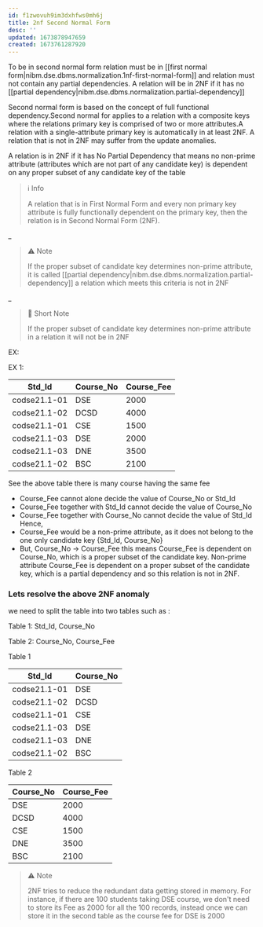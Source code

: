 ```yaml
---
id: f1zwovuh9im3dxhfws0mh6j
title: 2nf Second Normal Form
desc: ''
updated: 1673878947659
created: 1673761287920
---
```


To be in second normal form relation must be in [[first normal form|nibm.dse.dbms.normalization.1nf-first-normal-form]] and relation must not contain any partial dependencies. A relation will be in 2NF if it has no [[partial dependency|nibm.dse.dbms.normalization.partial-dependency]]

Second normal form is based on the concept of full functional dependency.Second normal for applies to a relation with a composite keys where the relations primary key is comprised of two or more attributes.A relation with a single-attribute primary key is automatically in at least 2NF. A relation that is not in 2NF may suffer from the update anomalies.

A relation is in 2NF if it has No Partial Dependency that means no non-prime attribute (attributes which are not part of any candidate key) is dependent on any proper subset of any candidate key of the table

>ℹ️ Info
>
>A relation that is in First Normal Form and every non primary key attribute is fully functionally dependent on the primary key, then the relation is in Second Normal Form (2NF).

_

>⚠️ Note
>
>If the proper subset of candidate key determines non-prime attribute, it is called [[partial dependency|nibm.dse.dbms.normalization.partial-dependency]] a relation which meets this criteria is not in 2NF

_

>💫 Short Note
>
>If the proper subset of candidate key determines non-prime attribute in a relation it will not be in 2NF

EX:

EX 1:

|Std_Id|Course_No|Course_Fee|
|---|---|---|
|codse21.1-01|DSE|2000|
|codse21.1-02|DCSD|4000|
|codse21.1-01|CSE|1500|
|codse21.1-03|DSE|2000|
|codse21.1-03|DNE|3500|
|codse21.1-02|BSC|2100|

See the above table there is many course having the same fee

- Course_Fee cannot alone decide the value of Course_No or Std_Id
- Course_Fee together with Std_Id cannot decide the value of Course_No
- Course_Fee together with Course_No cannot decide the value of Std_Id
Hence,
- Course_Fee would be a non-prime attribute, as it does not belong to the one only candidate key {Std_Id, Course_No}
- But, Course_No -> Course_Fee this means Course_Fee is dependent on Course_No, which is a proper subset of the candidate key. Non-prime attribute Course_Fee is dependent on a proper subset of the candidate key, which is a partial dependency and so this relation is not in 2NF.

### Lets resolve the above 2NF anomaly

we need to split the table into two tables such as :

Table 1: Std_Id, Course_No

Table 2: Course_No, Course_Fee

Table 1

|Std_Id|Course_No|
|---|---|
|codse21.1-01|DSE|
|codse21.1-02|DCSD|
|codse21.1-01|CSE|
|codse21.1-03|DSE|
|codse21.1-03|DNE|
|codse21.1-02|BSC|

Table 2

|Course_No|Course_Fee|
|---|---|
|DSE|2000|
|DCSD|4000|
|CSE|1500|
|DNE|3500|
|BSC|2100|

>⚠️ Note
>
>2NF tries to reduce the redundant data getting stored in memory. For instance, if there are 100 students taking DSE course, we don't need to store its Fee as 2000 for all the 100 records, instead once we can store it in the second table as the course fee for DSE is 2000
